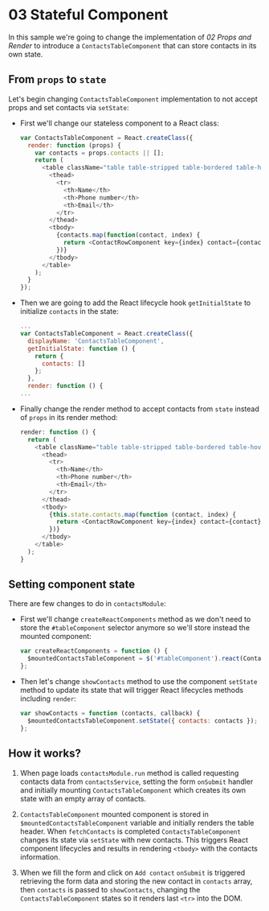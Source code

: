 # 03 Stateful Component

In this sample we're going to change the implementation of _02 Props and Render_ to introduce a `ContactsTableComponent` that can store contacts in its own state.

## From `props` to `state`
Let's begin changing `ContactsTableComponent` implementation to not accept props and set contacts via `setState`:

- First we'll change our stateless component to a React class:

  ```javascript
  var ContactsTableComponent = React.createClass({
    render: function (props) {
      var contacts = props.contacts || [];
      return (
        <table className="table table-stripped table-bordered table-hover">
          <thead>
            <tr>
              <th>Name</th>
              <th>Phone number</th>
              <th>Email</th>
            </tr>
          </thead>
          <tbody>
            {contacts.map(function(contact, index) {
              return <ContactRowComponent key={index} contact={contact} />;
            })}
          </tbody>
        </table>
      );
    }
  });
  ```

- Then we are going to add the React lifecycle hook `getInitialState` to initialize `contacts` in the state:

  ```javascript
  ...
  var ContactsTableComponent = React.createClass({
    displayName: 'ContactsTableComponent',
    getInitialState: function () {
      return {
        contacts: []
      };
    },
    render: function () {
  ...
  ```

- Finally change the render method to accept contacts from `state` instead of `props` in its render method:

  ```javascript
  render: function () {
    return (
      <table className="table table-stripped table-bordered table-hover">
        <thead>
          <tr>
            <th>Name</th>
            <th>Phone number</th>
            <th>Email</th>
          </tr>
        </thead>
        <tbody>
          {this.state.contacts.map(function (contact, index) {
            return <ContactRowComponent key={index} contact={contact} />;
          })}
        </tbody>
      </table>
    );
  }
  ```

## Setting component state

There are few changes to do in `contactsModule`:

- First we'll change `createReactComponents` method as we don't need to store the `#tableComponent` selector anymore so we'll store instead the mounted component:

  ```javascript
  var createReactComponents = function () {
    $mountedContactsTableComponent = $('#tableComponent').react(ContactsTableComponent, null);
  };
  ```

- Then let's change `showContacts` method to use the component `setState` method to update its state that will trigger React lifecycles methods including `render`:

  ```javascript
  var showContacts = function (contacts, callback) {
    $mountedContactsTableComponent.setState({ contacts: contacts });
  };
  ```

## How it works?

1. When page loads `contactsModule.run` method is called requesting contacts data from `contactsService`, setting the form `onSubmit` handler and initially mounting `ContactsTableComponent` which creates its own state with an empty array of contacts.

2. `ContactsTableComponent` mounted component is stored in  `$mountedContactsTableComponent` variable and initially renders the table header. When `fetchContacts` is completed `ContactsTableComponent` changes its state via `setState` with new contacts. This triggers React component lifecycles and results in rendering `<tbody>` with the contacts information.

3. When we fill the form and click on `Add contact` `onSubmit` is triggered retrieving the form data and storing the new contact in `contacts` array, then `contacts` is passed to `showContacts`, changing the `ContactsTableComponent` states so it renders last `<tr>` into the DOM.
